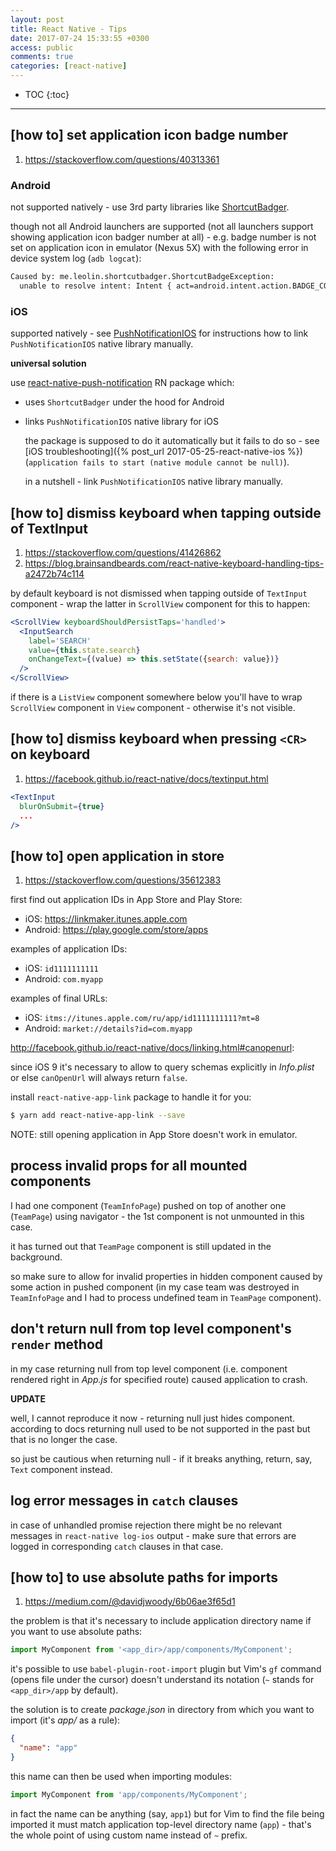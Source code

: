 ```yaml
---
layout: post
title: React Native - Tips
date: 2017-07-24 15:33:55 +0300
access: public
comments: true
categories: [react-native]
---
```


<!-- more -->

* TOC
{:toc}
<hr>

## [how to] set application icon badge number

1. <https://stackoverflow.com/questions/40313361>

### Android

not supported natively - use 3rd party libraries like
[ShortcutBadger](https://github.com/leolin310148/ShortcutBadger).

though not all Android launchers are supported (not all launchers support
showing application icon badger number at all) - e.g. badge number is not
set on application icon in emulator (Nexus 5X) with the following error in
device system log (`adb logcat`):

```sh
Caused by: me.leolin.shortcutbadger.ShortcutBadgeException:
  unable to resolve intent: Intent { act=android.intent.action.BADGE_COUNT_UPDATE (has extras) }
```

### iOS

supported natively - see
[PushNotificationIOS](http://facebook.github.io/react-native/docs/pushnotificationios.html)
for instructions how to link `PushNotificationIOS` native library manually.

**universal solution**

use [react-native-push-notification](https://github.com/zo0r/react-native-push-notification)
RN package which:

- uses `ShortcutBadger` under the hood for Android
- links `PushNotificationIOS` native library for iOS

  the package is supposed to do it automatically but it fails to do so -
  see [iOS troubleshooting]({% post_url 2017-05-25-react-native-ios %})
  (`application fails to start (native module cannot be null)`).

  in a nutshell - link `PushNotificationIOS` native library manually.

## [how to] dismiss keyboard when tapping outside of TextInput

1. <https://stackoverflow.com/questions/41426862>
2. <https://blog.brainsandbeards.com/react-native-keyboard-handling-tips-a2472b74c114>

by default keyboard is not dismissed when tapping outside of `TextInput`
component - wrap the latter in `ScrollView` component for this to happen:

```jsx
<ScrollView keyboardShouldPersistTaps='handled'>
  <InputSearch
    label='SEARCH'
    value={this.state.search}
    onChangeText={(value) => this.setState({search: value})}
  />
</ScrollView>
```

if there is a `ListView` component somewhere below you'll have to wrap
`ScrollView` component in `View` component - otherwise it's not visible.

## [how to] dismiss keyboard when pressing `<CR>` on keyboard

1. <https://facebook.github.io/react-native/docs/textinput.html>

```jsx
<TextInput
  blurOnSubmit={true}
  ...
/>
```

## [how to] open application in store

1. <https://stackoverflow.com/questions/35612383>

first find out application IDs in App Store and Play Store:

- iOS: <https://linkmaker.itunes.apple.com>
- Android: <https://play.google.com/store/apps>

examples of application IDs:

- iOS: `id1111111111`
- Android: `com.myapp`

examples of final URLs:

- iOS: `itms://itunes.apple.com/ru/app/id1111111111?mt=8`
- Android: `market://details?id=com.myapp`

<http://facebook.github.io/react-native/docs/linking.html#canopenurl>:

since iOS 9 it's necessary to allow to query schemas explicitly in
_Info.plist_ or else `canOpenUrl` will always return `false`.

install `react-native-app-link` package to handle it for you:

```sh
$ yarn add react-native-app-link --save
```

NOTE: still opening application in App Store doesn't work in emulator.

## process invalid props for all mounted components

I had one component (`TeamInfoPage`) pushed on top of another one
(`TeamPage`) using navigator - the 1st component is not unmounted
in this case.

it has turned out that `TeamPage` component is still updated in
the background.

so make sure to allow for invalid properties in hidden component
caused by some action in pushed component (in my case team was
destroyed in `TeamInfoPage` and I had to process undefined team
in `TeamPage` component).

## don't return null from top level component's `render` method

in my case returning null from top level component (i.e. component
rendered right in _App.js_ for specified route) caused application
to crash.

**UPDATE**

well, I cannot reproduce it now - returning null just hides component.
according to docs returning null used to be not supported in the past
but that is no longer the case.

so just be cautious when returning null - if it breaks anything, return,
say, `Text` component instead.

## log error messages in `catch` clauses

in case of unhandled promise rejection there might be no relevant
messages in `react-native log-ios` output - make sure that errors
are logged in corresponding `catch` clauses in that case.

## [how to] to use absolute paths for imports

1. <https://medium.com/@davidjwoody/6b06ae3f65d1>

the problem is that it's necessary to include application
directory name if you want to use absolute paths:

```javascript
import MyComponent from '<app_dir>/app/components/MyComponent';
```

it's possible to use `babel-plugin-root-import` plugin but Vim's
`gf` command (opens file under the cursor) doesn't understand its
notation (`~` stands for `<app_dir>/app` by default).

the solution is to create _package.json_ in directory from which
you want to import (it's _app/_ as a rule):

```json
{
  "name": "app"
}
```

this name can then be used when importing modules:

```javascript
import MyComponent from 'app/components/MyComponent';
```

in fact the name can be anything (say, `app1`) but for Vim to find
the file being imported it must match application top-level directory
name (`app`) - that's the whole point of using custom name instead of
`~` prefix.
